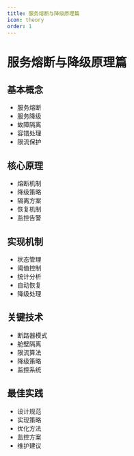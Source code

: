 ```yaml
---
title: 服务熔断与降级原理篇
icon: theory
order: 1
---
```


# 服务熔断与降级原理篇

## 基本概念
- 服务熔断
- 服务降级
- 故障隔离
- 容错处理
- 限流保护

## 核心原理
- 熔断机制
- 降级策略
- 隔离方案
- 恢复机制
- 监控告警

## 实现机制
- 状态管理
- 阈值控制
- 统计分析
- 自动恢复
- 降级处理

## 关键技术
- 断路器模式
- 舱壁隔离
- 限流算法
- 降级策略
- 监控系统

## 最佳实践
- 设计规范
- 实现策略
- 优化方法
- 监控方案
- 维护建议
